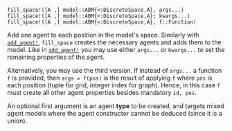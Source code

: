 ```
fill_space!([A ,] model::ABM{<:DiscreteSpace,A}, args...)
fill_space!([A ,] model::ABM{<:DiscreteSpace,A}; kwargs...)
fill_space!([A ,] model::ABM{<:DiscreteSpace,A}, f::Function)
```

Add one agent to each position in the model's space. Similarly with [`add_agent!`](@ref), `fill_space` creates the necessary agents and adds them to the model. Like in [`add_agent!`](@ref) you may use either `args...` or `kwargs...` to set the remaining properties of the agent.

Alternatively, you may use the third version. If instead of `args...` a function `f` is provided, then `args = f(pos)` is the result of applying `f` where `pos` is each position (tuple for grid, integer index for graph). Hence, in this case `f` must create all other agent properties besides mandatory `id, pos`.

An optional first argument is an agent **type** to be created, and targets mixed agent models where the agent constructor cannot be deduced (since it is a union).
